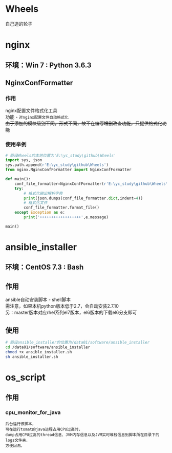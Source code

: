 # Wheels
自己造的轮子
# nginx
## 环境：Win 7 : Python 3.6.3
## NginxConfFormatter
### 作用
nginx配置文件格式化工具<br/>
功能 - `对nginx配置文件自动格式化`<br/>
~~由于添加的模块级别不同，形式不同，故不在编写增删改查功能，只提供格式化功能~~
### 使用举例
```Python
# 假设Wheels的本地位置为'E:\yc_study\github\Wheels'
import sys, json
sys.path.append(r'E:\yc_study\github\Wheels')
from nginx.NginxConfFormatter import NginxConfFormatter

def main():
	conf_file_formatter=NginxConfFormatter(r'E:\yc_study\github\Wheels\nginx\default.conf')
	try:
		# 格式化输出解析字典
		print(json.dumps(conf_file_formatter.dict,indent=4))
		# 格式化文件
		conf_file_formatter.format_file()
	except Exception as e:
		print('++++++++++++++++++',e.message)

main()
```

# ansible_installer
## 环境：CentOS 7.3 : Bash
## 作用
ansible自动安装脚本 - shell脚本<br/>
需注意，如果本机python版本低于2.7，会自动安装2.7.10<br/>
另：master版本对应rhel系列el7版本，el6版本的下载el6分支即可<br/>
## 使用
```Bash
# 假设ansible_installer的位置为/data01/software/ansible_installer
cd /data01/software/ansible_installer
chmod +x ansible_installer.sh
sh ansible_installer.sh
```

# os_script
## 作用
### cpu_monitor_for_java
    后台运行该脚本，
    可在运行tomat的java进程占用CPU过高时，
    dump占用CPU过高的thread信息、JVM内存信息以及JVM实时堆栈信息到脚本所在目录下的logs文件夹，
    方便回溯。